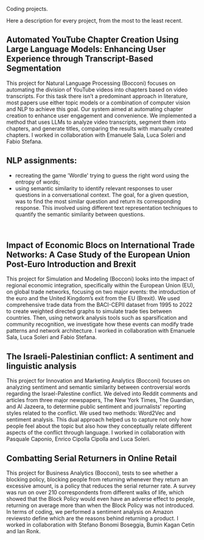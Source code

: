Coding projects.

Here a description for every project, from the most to the least recent.

## Automated YouTube Chapter Creation Using Large Language Models: Enhancing User Experience through Transcript-Based Segmentation
This project for Natural Language Processing (Bocconi) focuses on automating the division of YouTube videos into chapters based on video transcripts. For this task there isn’t a predominant approach in literature, most papers use either topic models or a combination of computer vision and NLP to achieve this goal. Our system aimed at automating chapter creation to enhance user engagement and convenience. We implemented a method that uses LLMs to analyze video transcripts, segment them into chapters, and generate titles, comparing the results with manually created chapters.
I worked in collaboration with Emanuele Sala, Luca Soleri and Fabio Stefana.
<br>
## NLP assignments:
- recreating the game 'Wordle' trying to guess the right word using the entropy of words;
- using semantic similarity to identify relevant responses to user questions in a conversational context. The goal, for a given question, was to find the most similar question and return its corresponding response. This involved using different text representation techniques to quantify the semantic similarity between questions.
<br>

## Impact of Economic Blocs on International Trade Networks: A Case Study of the European Union Post-Euro Introduction and Brexit
This project for Simulation and Modeling (Bocconi) looks into the impact of regional economic integration, specifically within the European Union (EU), on global trade networks, focusing on two major events: the introduction of the euro and the United Kingdom’s exit from the EU (Brexit). We used comprehensive trade data from the BACI-CEPII dataset from 1995 to 2022 to create weighted directed graphs to simulate trade ties between countries. Then, using network analysis tools such as sparsification and community recognition, we investigate how these events can modify trade patterns and network architecture.
I worked in collaboration with Emanuele Sala, Luca Soleri and Fabio Stefana.
<br>
## The Israeli-Palestinian conflict: A sentiment and linguistic analysis
This project for Innovation and Marketing Analytics (Bocconi) focuses on analyzing sentiment and semantic similarity between controversial words regarding the Israel-Palestine conflict. We delved into Reddit comments and articles from three major newspapers, The New York Times, The Guardian, and Al Jazeera, to determine public sentiment and journalists' reporting styles related to the conflict. We used two methods: Word2Vec and sentiment analysis. This dual approach helped us to capture not only how people feel about the topic but also how they conceptually relate different aspects of the conflict through language.
I worked in collaboration with Pasquale Caponio, Enrico Cipolla Cipolla and Luca Soleri.
<br>
## Combatting Serial Returners in Online Retail
This project for Business Analytics (Bocconi), tests to see whether a blocking policy, blocking people from returning whenever they return an excessive amount, is a policy that reduces the serial returner rate. A survey was run on over 210 correspondents from different walks of life, which showed that the Block Policy would even have an adverse effect to people, returning on average more than when the Block Policy was not introduced. In terms of coding, we performed a sentiment analysis on Amazon reviewsto define which are the reasons behind returning a product.
I worked in collaboration with Stefano Bonomi Boseggia, Bumin Kagan Cetin and Ian Ronk.
